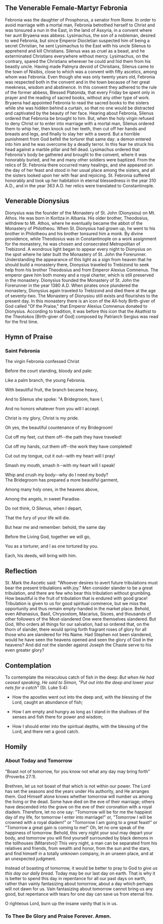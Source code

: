 ## The Venerable Female-Martyr Febronia

Febronia was the daughter of Prosphorus, a senator from Rome. In order to avoid marriage with a mortal man, Febronia betrothed herself to Christ and was tonsured a nun in the East, in the land of Assyria, in a convent where her aunt Bryaena was abbess. Lysimachus, the son of a nobleman, desired to wed Febronia, but since Emperor Diocletian suspected him of being a secret Christian, he sent Lysimachus to the East with his uncle Silenus to apprehend and kill Christians. Silenus was as cruel as a beast, and he exterminated Christians everywhere without mercy. Lysimachus, on the contrary, spared the Christians wherever he could and hid them from his beastly uncle. Having made Palmyra devoid of Christians, Silenus came to the town of Nisibis, close to which was a convent with fifty ascetics, among whom was Febronia. Even though she was only twenty years old, Febronia was respected both in the convent and in the town because of her great meekness, wisdom and abstinence. In this convent they adhered to the rule of the former abbess, Blessed Platonida, that every Friday be spent only in prayer and the reading of sacred books, without any other type of work. Bryaena had appointed Febronia to read the sacred books to the sisters while she was hidden behind a curtain, so that no one would be distracted and captivated by the beauty of her face. Hearing about Febronia, Silenus ordered that Febronia be brought to him. But, when the holy virgin refused to deny Christ or to enter into marriage with a mortal man, Silenus ordered them to whip her, then knock out her teeth, then cut off her hands and breasts and legs, and finally to slay her with a sword. But a horrible punishment from God befell the torturer that same day: a demon entered into him and he was overcome by a deadly terror. In this fear he struck his head against a marble pillar and fell dead. Lysimachus ordered that Febronia's body be gathered and brought to the convent, where it was honorably buried, and he and many other soldiers were baptized. From the relics of St. Febronia there occurred many healings, and she appeared on the day of her feast and stood in her usual place among the sisters, and all the sisters looked upon her with fear and rejoicing. St. Febronia suffered honorably and took up her habitation in eternal blessedness in the year 310 A.D., and in the year 363 A.D. her relics were translated to Constantinople.


## Venerable Dionysius

Dionysius was the founder of the Monastery of St. John (Dionysiou) on Mt. Athos. He was born in Koritza in Albania. His older brother, Theodosius, withdrew to Mt. Athos, where he eventually became the abbot of the Monastery of Philotheou. When St. Dionysius had grown up, he went to his brother in Philotheou and his brother tonsured him a monk. By divine providence, while Theodosius was in Constantinople on a work assignment for the monastery, he was chosen and consecrated Metropolitan of Trebizond. A wondrous light began to appear every night to Dionysius on the spot where he later built the Monastery of St. John the Forerunner. Understanding the appearance of this light as a sign from heaven that he should build a monastery there, Dionysius traveled to Trebizond to seek help from his brother Theodosius and from Emperor Alexius Comnenus. The emperor gave him both money and a royal charter, which is still preserved in the monastery. Dionysius founded the Monastery of St. John the Forerunner in the year 1380 A.D. When pirates once plundered the monastery, Dionysius again traveled to Trebizond and died there at the age of seventy-two. The Monastery of Dionysiou still exists and flourishes to the present day. In this monastery there is an icon of the All-holy Birth-giver of God called "Of the Praise," that Emperor Alexius Comnenus donated to Dionysius. According to tradition, it was before this icon that the Akathist to the Theotokos [Birth-giver of God] composed by Patriarch Sergius was read for the first time.


## Hymn of Praise

### Saint Febronia

The virgin Febronia confessed Christ  

Before the court standing, bloody and pale:  

Like a palm branch, the young Febronia.  

With beautiful fruit, the branch became heavy,  

And to Silenus she spoke: "A Bridegroom, have I,  

And no honors whatever from you will I accept.  

Christ is my glory, Christ is my pride.  

Oh yes, the beautiful countenance of my Bridegroom!  

Cut off my feet, cut them off--the path they have traveled!  

Cut off my hands, cut them off--the work they have completed!  

Cut out my tongue, cut it out--with my heart will I pray!  

Smash my mouth, smash it--with my heart will I speak!  

Whip and crush my body--why do I need my body?  
The Bridegroom has prepared a more beautiful garment,  

Among many holy ones, in the heavens above,  

Among the angels, in sweet Paradise.  

Do not think, O Silenus, when I depart,  

That the fury of your life will die.  

But hear me and remember: behold, the same day  

Before the Living God, together we will go,  

You as a torturer, and I as one tortured by you.  

Each, his deeds, will bring with him.



## Reflection

St. Mark the Ascetic said: "Whoever desires to avert future tribulations must bear the present tribulations with joy." Men consider slander to be a great tribulation, and there are few who bear this tribulation without grumbling. How beautiful is the fruit of tribulation that is endured with good grace! Tribulation is given to us for good spiritual commerce, but we miss the opportunity and thus remain empty-handed in the market place. Behold, even Athanasius, Basil, Chrysostom, Macarius, Sisoes, and thousands of other followers of the Most-slandered One were themselves slandered. But God, Who orders all things for our salvation, had so ordered that, on the thorn of slander, there would spring forth fragrant roses of glory for all those who are slandered for His Name. Had Stephen not been slandered, would he have seen the heavens opened and seen the glory of God in the heavens? And did not the slander against Joseph the Chaste serve to his even greater glory?


## Contemplation

To contemplate the miraculous catch of fish in the deep: *But when He had ceased speaking, He said to Simon, "Put out into the deep and lower your nets for a catch"* (St. Luke 5:4):

- How the apostles went out into the deep and, with the blessing of the Lord, caught an abundance of fish;  

- How I am empty and hungry as long as I stand in the shallows of the senses and fish there for power and wisdom;  

- How I should enter into the spiritual depths, with the blessing of the Lord, and there net a good catch.  


## Homily

### About Today and Tomorrow

"Boast not of tomorrow, for you know not what any day may bring forth" (Proverbs 27:1).

Brethren, let us not boast of that which is not within our power. The Lord has set the seasons and the years under His authority, and He arranges them. God Himself alone knows whether tomorrow will number us among the living or the dead. Some have died on the eve of their marriage; others have descended into the grave on the eve of their coronation with a royal diadem. Therefore, let no one say: "Tomorrow will be for me the happiest day of my life, for tomorrow I enter into marriage!" or, "Tomorrow I will be crowned with a royal diadem!" or "Tomorrow I am going to a great feast!" or "Tomorrow a great gain is coming to me!" Oh, let no one speak of the happiness of tomorrow. Behold, this very night your soul may depart your body, and tomorrow you will find yourself surrounded by black demons in the tollhouses [Mitarstvo]! This very night, a man can be separated from his relatives and friends, from wealth and honor, from the sun and the stars, and find himself in a totally unknown company, in an unseen place, and at an unexpected judgment.

Instead of boasting of tomorrow, it would be better to pray to God to *give us this day our daily bread.* Today may be our last day on earth. That is why it is better to spend this day in repentance for all our past days on earth, rather than vainly fantasizing about tomorrow, about a day which perhaps will not dawn for us. Vain fantasizing about tomorrow cannot bring us any good, but repentance with tears for one day can save us from eternal fire.

O righteous Lord, burn up the insane vanity that is in us.

### To Thee Be Glory and Praise Forever. Amen.
